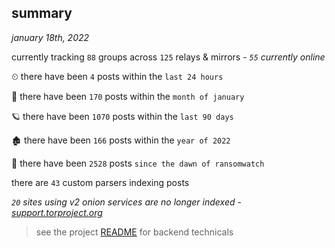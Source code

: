 
## summary
_january 18th, 2022_

currently tracking `88` groups across `125` relays & mirrors - _`55` currently online_

⏲ there have been `4` posts within the `last 24 hours`

🦈 there have been `170` posts within the `month of january`

🪐 there have been `1070` posts within the `last 90 days`

🏚 there have been `166` posts within the `year of 2022`

🦕 there have been `2528` posts `since the dawn of ransomwatch`

there are `43` custom parsers indexing posts

_`20` sites using v2 onion services are no longer indexed - [support.torproject.org](https://support.torproject.org/onionservices/v2-deprecation/)_

> see the project [README](https://github.com/thetanz/ransomwatch#ransomwatch--) for backend technicals
